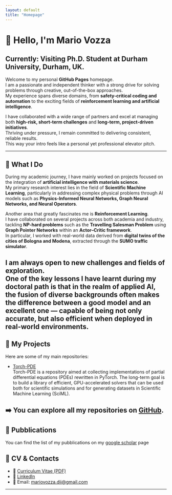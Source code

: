 ```yaml
---
layout: default
title: "Homepage"
---
```


# 👋 Hello, I'm Mario Vozza
## **Currently: Visiting Ph.D. Student at Durham University, Durham, UK**.

Welcome to my personal **GitHub Pages** homepage.  
I am a passionate and independent thinker with a strong drive for solving problems through creative, out-of-the-box approaches.  
My experience spans diverse domains, from **safety-critical coding and automation** to the exciting fields of **reinforcement learning and artificial intelligence**.  

I have collaborated with a wide range of partners and excel at managing both **high-risk, short-term challenges** and **long-term, project-driven initiatives**.  
Thriving under pressure, I remain committed to delivering consistent, reliable results.  
This way your intro feels like a personal yet professional elevator pitch.

---


## 🚀 What I Do
During my academic journey, I have mainly worked on projects focused on the integration of **artificial intelligence with materials science**.  
My primary research interest lies in the field of **Scientific Machine Learning**, particularly in addressing complex physical problems through AI models such as **Physics-Informed Neural Networks, Graph Neural Networks, and Neural Operators**.  

Another area that greatly fascinates me is **Reinforcement Learning**.  
I have collaborated on several projects across both academia and industry, tackling **NP-hard problems** such as the **Travelling Salesman Problem** using **Graph Pointer Networks** within an **Actor–Critic framework**.  
In particular, I worked with real-world data derived from **digital twins of the cities of Bologna and Modena**, extracted through the **SUMO traffic simulator**.  

I am always open to new challenges and fields of exploration.  
One of the key lessons I have learnt during my doctoral path is that in the realm of **applied AI**, the fusion of diverse backgrounds often makes the difference between a good model and an excellent one — capable of being not only accurate, but also efficient when deployed in real-world environments.  
---

## 📂 My Projects

Here are some of my main repositories:

- [Torch-PDE](https://github.com/mariovozza/TorchPDE.git)  
  Torch-PDE is a repository aimed at collecting implementations of partial differential equations (PDEs) rewritten in PyTorch. The long-term goal is to build a library of efficient, GPU-accelerated      solvers that can be used both for scientific simulations and for generating datasets in Scientific Machine Learning (SciML).

➡️ You can explore all my repositories on [GitHub](https://github.com/mariovozza).  
---
## 📄 Pubblications
You can find the list of my pubblications on my [google scholar](https://scholar.google.com/citations?user=ufFHOIkAAAAJ&hl=it&oi=ao) page
## 📄 CV & Contacts

- 📑 [Curriculum Vitae (PDF)](cv.pdf)
- 💼 [LinkedIn](https://www.linkedin.com/in/mario-vozza-875417183/)
- 📧 Email: mariovozza.dii@gmail.com  

---
